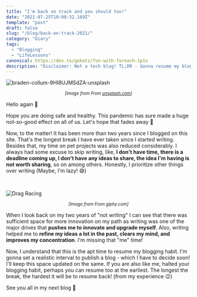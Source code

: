 ```yaml
---
title: "I'm back on track and you should too!"
date: "2021-07-25T10:00:32.169Z"
template: "post"
draft: false
slug: "/blog/back-on-track-2021/"
category: "Diary"
tags:
  - "Blogging"
  - "LifeLessons"
canonical: https://dev.to/gokatz/fun-with-foreach-1p1o
description: "Disclaimer: Not a tech blog! TL;DR - Gonna resume my blogging habit! 🔥"
---
```


![braden-collum-9HI8UJMSdZA-unsplash](https://dev-to-uploads.s3.amazonaws.com/uploads/articles/gdeoigj8avhmx6w60o45.jpg)
*<center> <small> [Image from From <a href="https://unsplash.com/photos/9HI8UJMSdZA" target="_blank">unsplash.com</a>] </small> </center>*

Hello again 👋

Hope you are doing safe and healthy. This pandemic has sure made a huge not-so-good effect on all of us. Let's hope that fades away 🙏

Now, to the matter! It has been more than two years since I blogged on this site. That's the longest break I have ever taken since I started writing. Besides that, my time on pet projects was also reduced considerably. I always had some excuse to skip writing, like, **I don't have time, there is a deadline coming up, I don't have any ideas to share, the idea I'm having is not worth sharing**, so on among others. Honestly, I prioritize other things over writing (Maybe, I'm lazy!  😅)

<br>

![Drag Racing](https://media.giphy.com/media/h8ZRVXhlb39ZSNKlGv/giphy.gif)
*<center> <small> [Image from From giphy.com] </small> </center>*


When I look back on my two years of "not writing" I can see that there was sufficient space for more innovation on my path as writing was one of the major drives that **pushes me to innovate and upgrade myself**. Also, writing helped me to **refine my ideas a lot in the past, clears my mind, and improves my concentration**. I'm missing that "me" time!

Now, I understand that this is the apt time to resume my blogging habit. I'm gonna set a realistic interval to publish a blog - which I have to decide soon! I'll keep this space updated on the same. If you are also like me, halted your blogging habit, perhaps you can resume too at the earliest. The longest the break, the hardest it will be to resume back! (from my experience 😉)

See you all in my next blog 👋




